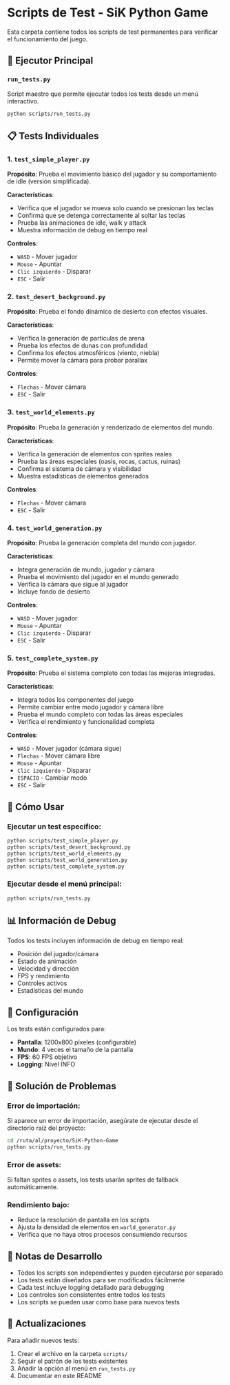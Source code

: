 # Scripts de Test - SiK Python Game

Esta carpeta contiene todos los scripts de test permanentes para verificar el funcionamiento del juego.

## 🚀 Ejecutor Principal

### `run_tests.py`
Script maestro que permite ejecutar todos los tests desde un menú interactivo.

```bash
python scripts/run_tests.py
```

## 📋 Tests Individuales

### 1. `test_simple_player.py`
**Propósito**: Prueba el movimiento básico del jugador y su comportamiento de idle (versión simplificada).

**Características**:
- Verifica que el jugador se mueva solo cuando se presionan las teclas
- Confirma que se detenga correctamente al soltar las teclas
- Prueba las animaciones de idle, walk y attack
- Muestra información de debug en tiempo real

**Controles**:
- `WASD` - Mover jugador
- `Mouse` - Apuntar
- `Clic izquierdo` - Disparar
- `ESC` - Salir

### 2. `test_desert_background.py`
**Propósito**: Prueba el fondo dinámico de desierto con efectos visuales.

**Características**:
- Verifica la generación de partículas de arena
- Prueba los efectos de dunas con profundidad
- Confirma los efectos atmosféricos (viento, niebla)
- Permite mover la cámara para probar parallax

**Controles**:
- `Flechas` - Mover cámara
- `ESC` - Salir

### 3. `test_world_elements.py`
**Propósito**: Prueba la generación y renderizado de elementos del mundo.

**Características**:
- Verifica la generación de elementos con sprites reales
- Prueba las áreas especiales (oasis, rocas, cactus, ruinas)
- Confirma el sistema de cámara y visibilidad
- Muestra estadísticas de elementos generados

**Controles**:
- `Flechas` - Mover cámara
- `ESC` - Salir

### 4. `test_world_generation.py`
**Propósito**: Prueba la generación completa del mundo con jugador.

**Características**:
- Integra generación de mundo, jugador y cámara
- Prueba el movimiento del jugador en el mundo generado
- Verifica la cámara que sigue al jugador
- Incluye fondo de desierto

**Controles**:
- `WASD` - Mover jugador
- `Mouse` - Apuntar
- `Clic izquierdo` - Disparar
- `ESC` - Salir

### 5. `test_complete_system.py`
**Propósito**: Prueba el sistema completo con todas las mejoras integradas.

**Características**:
- Integra todos los componentes del juego
- Permite cambiar entre modo jugador y cámara libre
- Prueba el mundo completo con todas las áreas especiales
- Verifica el rendimiento y funcionalidad completa

**Controles**:
- `WASD` - Mover jugador (cámara sigue)
- `Flechas` - Mover cámara libre
- `Mouse` - Apuntar
- `Clic izquierdo` - Disparar
- `ESPACIO` - Cambiar modo
- `ESC` - Salir

## 🎯 Cómo Usar

### Ejecutar un test específico:
```bash
python scripts/test_simple_player.py
python scripts/test_desert_background.py
python scripts/test_world_elements.py
python scripts/test_world_generation.py
python scripts/test_complete_system.py
```

### Ejecutar desde el menú principal:
```bash
python scripts/run_tests.py
```

## 📊 Información de Debug

Todos los tests incluyen información de debug en tiempo real:
- Posición del jugador/cámara
- Estado de animación
- Velocidad y dirección
- FPS y rendimiento
- Controles activos
- Estadísticas del mundo

## 🔧 Configuración

Los tests están configurados para:
- **Pantalla**: 1200x800 píxeles (configurable)
- **Mundo**: 4 veces el tamaño de la pantalla
- **FPS**: 60 FPS objetivo
- **Logging**: Nivel INFO

## 🐛 Solución de Problemas

### Error de importación:
Si aparece un error de importación, asegúrate de ejecutar desde el directorio raíz del proyecto:
```bash
cd /ruta/al/proyecto/SiK-Python-Game
python scripts/run_tests.py
```

### Error de assets:
Si faltan sprites o assets, los tests usarán sprites de fallback automáticamente.

### Rendimiento bajo:
- Reduce la resolución de pantalla en los scripts
- Ajusta la densidad de elementos en `world_generator.py`
- Verifica que no haya otros procesos consumiendo recursos

## 📝 Notas de Desarrollo

- Todos los scripts son independientes y pueden ejecutarse por separado
- Los tests están diseñados para ser modificados fácilmente
- Cada test incluye logging detallado para debugging
- Los controles son consistentes entre todos los tests
- Los scripts se pueden usar como base para nuevos tests

## 🔄 Actualizaciones

Para añadir nuevos tests:
1. Crear el archivo en la carpeta `scripts/`
2. Seguir el patrón de los tests existentes
3. Añadir la opción al menú en `run_tests.py`
4. Documentar en este README
